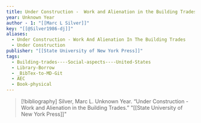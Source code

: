 ```yaml
---
title: Under Construction -  Work and Alienation in the Building Trades
year: Unknown Year
author - 1: "[[Marc L Silver]]"
key: "[[@Silver1986-dj]]"
aliases:
  - Under Construction - Work And Alienation In The Building Trades
  - Under Construction
publisher: "[[State University of New York Press]]"
tags:
  - Building-trades----Social-aspects----United-States
  - Library-Borrow
  - _BibTex-to-MD-Git
  - AEC
  - Book-physical
---
```


> [!bibliography]
> Silver, Marc L. Unknown Year. “Under Construction -  Work and Alienation in the Building Trades.” "[[State University of New York Press]]"